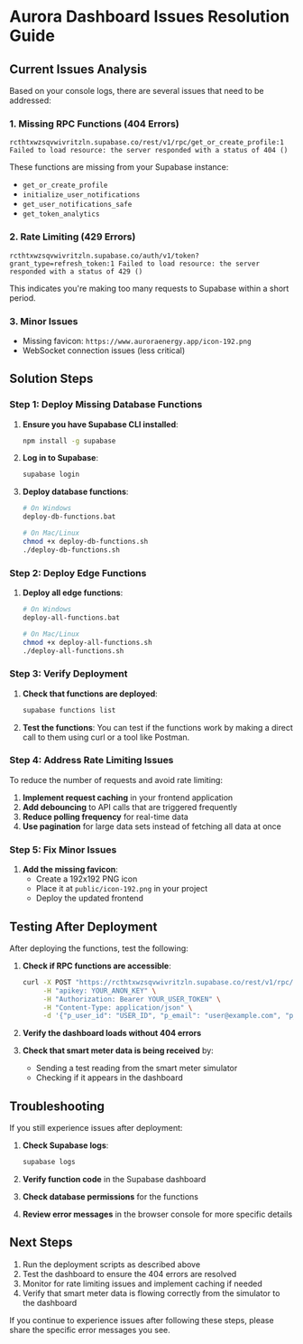 # Aurora Dashboard Issues Resolution Guide

## Current Issues Analysis

Based on your console logs, there are several issues that need to be addressed:

### 1. Missing RPC Functions (404 Errors)
```
rcthtxwzsqvwivritzln.supabase.co/rest/v1/rpc/get_or_create_profile:1 Failed to load resource: the server responded with a status of 404 ()
```

These functions are missing from your Supabase instance:
- `get_or_create_profile`
- `initialize_user_notifications`
- `get_user_notifications_safe`
- `get_token_analytics`

### 2. Rate Limiting (429 Errors)
```
rcthtxwzsqvwivritzln.supabase.co/auth/v1/token?grant_type=refresh_token:1 Failed to load resource: the server responded with a status of 429 ()
```

This indicates you're making too many requests to Supabase within a short period.

### 3. Minor Issues
- Missing favicon: `https://www.auroraenergy.app/icon-192.png`
- WebSocket connection issues (less critical)

## Solution Steps

### Step 1: Deploy Missing Database Functions

1. **Ensure you have Supabase CLI installed**:
   ```bash
   npm install -g supabase
   ```

2. **Log in to Supabase**:
   ```bash
   supabase login
   ```

3. **Deploy database functions**:
   ```bash
   # On Windows
   deploy-db-functions.bat
   
   # On Mac/Linux
   chmod +x deploy-db-functions.sh
   ./deploy-db-functions.sh
   ```

### Step 2: Deploy Edge Functions

1. **Deploy all edge functions**:
   ```bash
   # On Windows
   deploy-all-functions.bat
   
   # On Mac/Linux
   chmod +x deploy-all-functions.sh
   ./deploy-all-functions.sh
   ```

### Step 3: Verify Deployment

1. **Check that functions are deployed**:
   ```bash
   supabase functions list
   ```

2. **Test the functions**:
   You can test if the functions work by making a direct call to them using curl or a tool like Postman.

### Step 4: Address Rate Limiting Issues

To reduce the number of requests and avoid rate limiting:

1. **Implement request caching** in your frontend application
2. **Add debouncing** to API calls that are triggered frequently
3. **Reduce polling frequency** for real-time data
4. **Use pagination** for large data sets instead of fetching all data at once

### Step 5: Fix Minor Issues

1. **Add the missing favicon**:
   - Create a 192x192 PNG icon
   - Place it at `public/icon-192.png` in your project
   - Deploy the updated frontend

## Testing After Deployment

After deploying the functions, test the following:

1. **Check if RPC functions are accessible**:
   ```bash
   curl -X POST "https://rcthtxwzsqvwivritzln.supabase.co/rest/v1/rpc/get_or_create_profile" \
        -H "apikey: YOUR_ANON_KEY" \
        -H "Authorization: Bearer YOUR_USER_TOKEN" \
        -H "Content-Type: application/json" \
        -d '{"p_user_id": "USER_ID", "p_email": "user@example.com", "p_full_name": "Test User", "p_phone_number": "1234567890", "p_meter_number": "METER123"}'
   ```

2. **Verify the dashboard loads without 404 errors**

3. **Check that smart meter data is being received** by:
   - Sending a test reading from the smart meter simulator
   - Checking if it appears in the dashboard

## Troubleshooting

If you still experience issues after deployment:

1. **Check Supabase logs**:
   ```bash
   supabase logs
   ```

2. **Verify function code** in the Supabase dashboard

3. **Check database permissions** for the functions

4. **Review error messages** in the browser console for more specific details

## Next Steps

1. Run the deployment scripts as described above
2. Test the dashboard to ensure the 404 errors are resolved
3. Monitor for rate limiting issues and implement caching if needed
4. Verify that smart meter data is flowing correctly from the simulator to the dashboard

If you continue to experience issues after following these steps, please share the specific error messages you see.